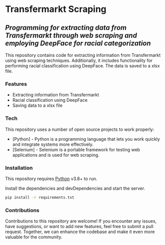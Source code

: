 # Transfermarkt Scraping
## _Programming for extracting data from Transfermarkt through web scraping and employing DeepFace for racial categorization_

This repository contains code for extracting information from Transfermarkt using web scraping techniques. Additionally, it includes functionality for performing racial classification using DeepFace. The data is saved to a xlsx file. 
### Features

- Extracting information from Transfermarkt
- Racial classification using DeepFace
- Saving data to a xlsx file

### Tech

This repository uses a number of open source projects to work properly:

- [Python] - Python is a programming language that lets you work quickly and integrate systems more effectively.
- [Selenium] - Selenium is a portable framework for testing web applications and is used for web scraping.

### Installation

This repository requires [Python](https://www.python.org/) v3.8+ to run.

Install the dependencies and devDependencies and start the server.

```sh
pip install -r requirements.txt
```

### Contributions

Contributions to this repository are welcome! If you encounter any issues, have suggestions, or want to add new features, feel free to submit a pull request. Together, we can enhance the codebase and make it even more valuable for the community.